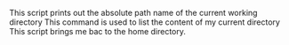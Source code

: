 This script prints out the absolute path name of the current working directory
This command is used to list the content of my current directory
This script brings me bac to the home directory.
